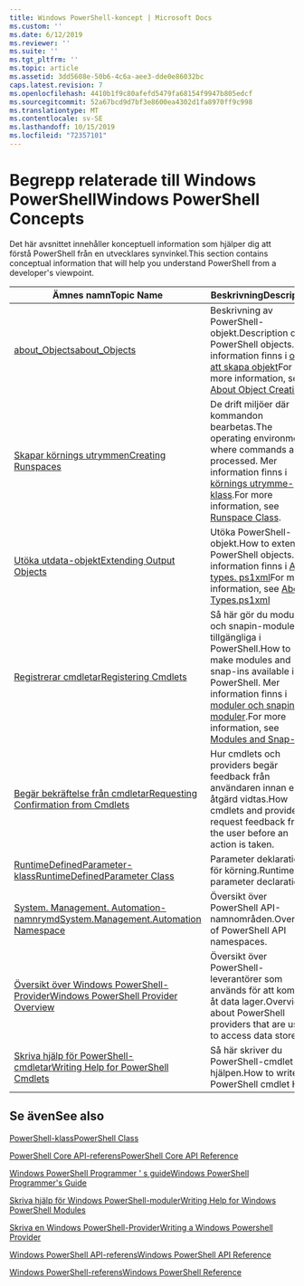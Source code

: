```yaml
---
title: Windows PowerShell-koncept | Microsoft Docs
ms.custom: ''
ms.date: 6/12/2019
ms.reviewer: ''
ms.suite: ''
ms.tgt_pltfrm: ''
ms.topic: article
ms.assetid: 3dd5608e-50b6-4c6a-aee3-dde0e86032bc
caps.latest.revision: 7
ms.openlocfilehash: 4410b1f9c80afefd5479fa68154f9947b805edcf
ms.sourcegitcommit: 52a67bcd9d7bf3e8600ea4302d1fa8970ff9c998
ms.translationtype: MT
ms.contentlocale: sv-SE
ms.lasthandoff: 10/15/2019
ms.locfileid: "72357101"
---
```

# <a name="windows-powershell-concepts"></a><span data-ttu-id="bbb7c-102">Begrepp relaterade till Windows PowerShell</span><span class="sxs-lookup"><span data-stu-id="bbb7c-102">Windows PowerShell Concepts</span></span>

<span data-ttu-id="bbb7c-103">Det här avsnittet innehåller konceptuell information som hjälper dig att förstå PowerShell från en utvecklares synvinkel.</span><span class="sxs-lookup"><span data-stu-id="bbb7c-103">This section contains conceptual information that will help you understand PowerShell from a developer's viewpoint.</span></span>

|<span data-ttu-id="bbb7c-104">Ämnes namn</span><span class="sxs-lookup"><span data-stu-id="bbb7c-104">Topic Name</span></span>|<span data-ttu-id="bbb7c-105">Beskrivning</span><span class="sxs-lookup"><span data-stu-id="bbb7c-105">Description</span></span>|
|----------------|-----------------|
|[<span data-ttu-id="bbb7c-106">about_Objects</span><span class="sxs-lookup"><span data-stu-id="bbb7c-106">about_Objects</span></span>](/powershell/module/microsoft.powershell.core/about/about_objects)|<span data-ttu-id="bbb7c-107">Beskrivning av PowerShell-objekt.</span><span class="sxs-lookup"><span data-stu-id="bbb7c-107">Description of PowerShell objects.</span></span> <span data-ttu-id="bbb7c-108">Mer information finns i [om att skapa objekt](/powershell/module/microsoft.powershell.core/about/about_object_creation)</span><span class="sxs-lookup"><span data-stu-id="bbb7c-108">For more information, see [About Object Creation](/powershell/module/microsoft.powershell.core/about/about_object_creation)</span></span>|
|[<span data-ttu-id="bbb7c-109">Skapar körnings utrymmen</span><span class="sxs-lookup"><span data-stu-id="bbb7c-109">Creating Runspaces</span></span>](../hosting/creating-runspaces.md)|<span data-ttu-id="bbb7c-110">De drift miljöer där kommandon bearbetas.</span><span class="sxs-lookup"><span data-stu-id="bbb7c-110">The operating environments where commands are processed.</span></span> <span data-ttu-id="bbb7c-111">Mer information finns i [körnings utrymme-klass](/dotnet/api/system.management.automation.runspaces.runspace).</span><span class="sxs-lookup"><span data-stu-id="bbb7c-111">For more information, see [Runspace Class](/dotnet/api/system.management.automation.runspaces.runspace).</span></span>|
|[<span data-ttu-id="bbb7c-112">Utöka utdata-objekt</span><span class="sxs-lookup"><span data-stu-id="bbb7c-112">Extending Output Objects</span></span>](../cmdlet/extending-output-objects.md)|<span data-ttu-id="bbb7c-113">Utöka PowerShell-objekt.</span><span class="sxs-lookup"><span data-stu-id="bbb7c-113">How to extend PowerShell objects.</span></span> <span data-ttu-id="bbb7c-114">Mer information finns i [About types. ps1xml](/powershell/module/microsoft.powershell.core/about/about_types.ps1xml)</span><span class="sxs-lookup"><span data-stu-id="bbb7c-114">For more information, see [About Types.ps1xml](/powershell/module/microsoft.powershell.core/about/about_types.ps1xml)</span></span>|
|[<span data-ttu-id="bbb7c-115">Registrerar cmdletar</span><span class="sxs-lookup"><span data-stu-id="bbb7c-115">Registering Cmdlets</span></span>](../cmdlet/registering-cmdlets.md)|<span data-ttu-id="bbb7c-116">Så här gör du moduler och snapin-moduler tillgängliga i PowerShell.</span><span class="sxs-lookup"><span data-stu-id="bbb7c-116">How to make modules and snap-ins available in PowerShell.</span></span> <span data-ttu-id="bbb7c-117">Mer information finns i [moduler och snapin-moduler](../cmdlet/modules-and-snap-ins.md).</span><span class="sxs-lookup"><span data-stu-id="bbb7c-117">For more information, see [Modules and Snap-ins](../cmdlet/modules-and-snap-ins.md).</span></span>|
|[<span data-ttu-id="bbb7c-118">Begär bekräftelse från cmdletar</span><span class="sxs-lookup"><span data-stu-id="bbb7c-118">Requesting Confirmation from Cmdlets</span></span>](../cmdlet/requesting-confirmation-from-cmdlets.md)|<span data-ttu-id="bbb7c-119">Hur cmdlets och providers begär feedback från användaren innan en åtgärd vidtas.</span><span class="sxs-lookup"><span data-stu-id="bbb7c-119">How cmdlets and providers request feedback from the user before an action is taken.</span></span>|
|[<span data-ttu-id="bbb7c-120">RuntimeDefinedParameter-klass</span><span class="sxs-lookup"><span data-stu-id="bbb7c-120">RuntimeDefinedParameter Class</span></span>](/dotnet/api/system.management.automation.runtimedefinedparameter)|<span data-ttu-id="bbb7c-121">Parameter deklarationer för körning.</span><span class="sxs-lookup"><span data-stu-id="bbb7c-121">Runtime parameter declarations.</span></span>|
|[<span data-ttu-id="bbb7c-122">System. Management. Automation-namnrymd</span><span class="sxs-lookup"><span data-stu-id="bbb7c-122">System.Management.Automation Namespace</span></span>](/dotnet/api/System.Management.Automation)|<span data-ttu-id="bbb7c-123">Översikt över PowerShell API-namnområden.</span><span class="sxs-lookup"><span data-stu-id="bbb7c-123">Overview of PowerShell API namespaces.</span></span>|
|[<span data-ttu-id="bbb7c-124">Översikt över Windows PowerShell-Provider</span><span class="sxs-lookup"><span data-stu-id="bbb7c-124">Windows PowerShell Provider Overview</span></span>](../provider/windows-powershell-provider-overview.md)|<span data-ttu-id="bbb7c-125">Översikt över PowerShell-leverantörer som används för att komma åt data lager.</span><span class="sxs-lookup"><span data-stu-id="bbb7c-125">Overview about PowerShell providers that are used to access data stores.</span></span>|
|[<span data-ttu-id="bbb7c-126">Skriva hjälp för PowerShell-cmdletar</span><span class="sxs-lookup"><span data-stu-id="bbb7c-126">Writing Help for PowerShell Cmdlets</span></span>](../help/writing-help-for-windows-powershell-cmdlets.md)|<span data-ttu-id="bbb7c-127">Så här skriver du PowerShell-cmdlet-hjälpen.</span><span class="sxs-lookup"><span data-stu-id="bbb7c-127">How to write PowerShell cmdlet Help.</span></span>|

## <a name="see-also"></a><span data-ttu-id="bbb7c-128">Se även</span><span class="sxs-lookup"><span data-stu-id="bbb7c-128">See also</span></span>

[<span data-ttu-id="bbb7c-129">PowerShell-klass</span><span class="sxs-lookup"><span data-stu-id="bbb7c-129">PowerShell Class</span></span>](/dotnet/api/system.management.automation.powershell)

[<span data-ttu-id="bbb7c-130">PowerShell Core API-referens</span><span class="sxs-lookup"><span data-stu-id="bbb7c-130">PowerShell Core API Reference</span></span>](/dotnet/api/?view=pscore-6.2.0)

[<span data-ttu-id="bbb7c-131">Windows PowerShell Programmer ' s guide</span><span class="sxs-lookup"><span data-stu-id="bbb7c-131">Windows PowerShell Programmer's Guide</span></span>](windows-powershell-programmer-s-guide.md)

[<span data-ttu-id="bbb7c-132">Skriva hjälp för Windows PowerShell-moduler</span><span class="sxs-lookup"><span data-stu-id="bbb7c-132">Writing Help for Windows PowerShell Modules</span></span>](../module/writing-help-for-windows-powershell-modules.md)

[<span data-ttu-id="bbb7c-133">Skriva en Windows PowerShell-Provider</span><span class="sxs-lookup"><span data-stu-id="bbb7c-133">Writing a Windows Powershell Provider</span></span>](../provider/writing-a-windows-powershell-provider.md)

[<span data-ttu-id="bbb7c-134">Windows PowerShell API-referens</span><span class="sxs-lookup"><span data-stu-id="bbb7c-134">Windows PowerShell API Reference</span></span>](/dotnet/api/?view=powershellsdk-1.1.0)

[<span data-ttu-id="bbb7c-135">Windows PowerShell-referens</span><span class="sxs-lookup"><span data-stu-id="bbb7c-135">Windows PowerShell Reference</span></span>](../windows-powershell-reference.md)